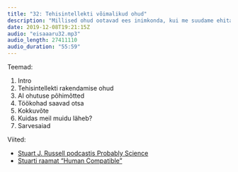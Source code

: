 ```yaml
---
title: "32: Tehisintellekti võimalikud ohud"
description: "Millised ohud ootavad ees inimkonda, kui me suudame ehitada endast intelligentsema mõistuse? Kuidas nende ohtudega juba praegu arvestada? Kuidas kuiva nahaga toime tulla? Kuidas sa ütled teise sõnaga sarvesaiake?"
date: 2019-12-08T19:21:15Z
audio: "eisaaaru32.mp3"
audio_length: 27411110
audio_duration: "55:59"
---
```

Teemad:

  1. Intro
  2. Tehisintellekti rakendamise ohud
  3. AI ohutuse põhimõtted
  4. Töökohad saavad otsa
  5. Kokkuvõte
  6. Kuidas meil muidu läheb?
  7. Sarvesaiad

Viited:

  * [Stuart J. Russell podcastis Probably Science](http://www.probablyscience.com/probablyscience/2019/10/31/episode-359-with-dr-stuart-russell)
  * [Stuarti raamat “Human Compatible”](https://people.eecs.berkeley.edu/~russell/hc.html)
